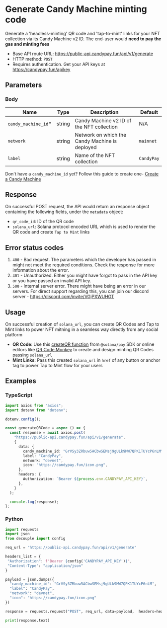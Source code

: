 # Generate Candy Machine minting code

Generate a 'headless-minting' QR code and 'tap-to-mint' links for your NFT collection via its Candy Machine v2 ID. The end-user would **need to pay the gas and minting fees**

- Base API route URL: https://public-api.candypay.fun/api/v1/generate
- HTTP method: `POST`
- Requires authentication. Get your API keys at https://candypay.fun/apikey

## Parameters

### Body

| Name                 | Type   | Description                                    | Default    |
| -------------------- | ------ | ---------------------------------------------- | ---------- |
| `candy_machine_id`\* | string | Candy Machine v2 ID of the NFT collection      | N/A        |
| `network`            | string | Network on which the Candy Machine is deployed | `mainnet`  |
| `label`              | string | Name of the NFT collection                     | `CandyPay` |

Don't have a `candy_machine_id` yet? Follow this guide to create one- [Create a Candy Machine](https://docs.candypay.fun/docs/guides/how-to-create-a-candy-machine)

## Response

On successful POST request, the API would return an response object containing the following fields, under the `metadata` object:

- `qr_code_id`: ID of the QR code
- `solana_url`: Solana protocol encoded URL which is used to render the QR code and create `Tap to Mint` links

## Error status codes

1. `400` - Bad request. The parameters which the developer has passed in might not meet the required conditions. Check the response for more information about the error.
2. `401` - Unauthorized. Either you might have forgot to pass in the API key or you have passed an invalid API key.
3. `500` - Internal server error. There might have being an error in our servers. For direct support regarding this, you can join our discord server - https://discord.com/invite/VGjPXWUHGT

## Usage

On successful creation of `solana_url`, you can create QR Codes and Tap to Mint links to power NFT mitning in a seamless way directly from any social platform

- **QR Code**: Use this [createQR function](https://docs.solanapay.com/api/core/function/createQR) from `@solana/pay` SDK or online editors like [QR Code Monkey](https://www.qrcode-monkey.com/) to create and design minting QR Codes passing `solana_url`
- **Mint Links**: Pass this created `solana_url` in `href` of any button or anchor tag to power Tap to Mint flow for your users

## Examples

### TypeScript

```ts
import axios from "axios";
import dotenv from "dotenv";

dotenv.config();

const generateQRCode = async () => {
  const response = await axios.post(
    "https://public-api.candypay.fun/api/v1/generate",
    {
      data: {
        candy_machine_id: "GrVSy3ZRbuw5ACbwSEMsj9gULk9MW7QPK1TUYcP6nLM",
        label: "CandyPay",
        network: "devnet",
        icon: "https://candypay.fun/icon.png",
      },
      headers: {
        Authorization: `Bearer ${process.env.CANDYPAY_API_KEY}`,
      },
    }
  );

  console.log(response);
};
```

### Python

```py
import requests
import json
from decouple import config

req_url = "https://public-api.candypay.fun/api/v1/generate"

headers_list = {
 "Authorization": f"Bearer {config('CANDYPAY_API_KEY')}",
 "Content-Type": "application/json"
}

payload = json.dumps({
  "candy_machine_id": "GrVSy3ZRbuw5ACbwSEMsj9gULk9MW7QPK1TUYcP6nLM",
  "label": "CandyPay",
  "network": "devnet",
  "icon": "https://candypay.fun/icon.png"
})

response = requests.request("POST", req_url, data=payload,  headers=headers_list)

print(response.text)
```
